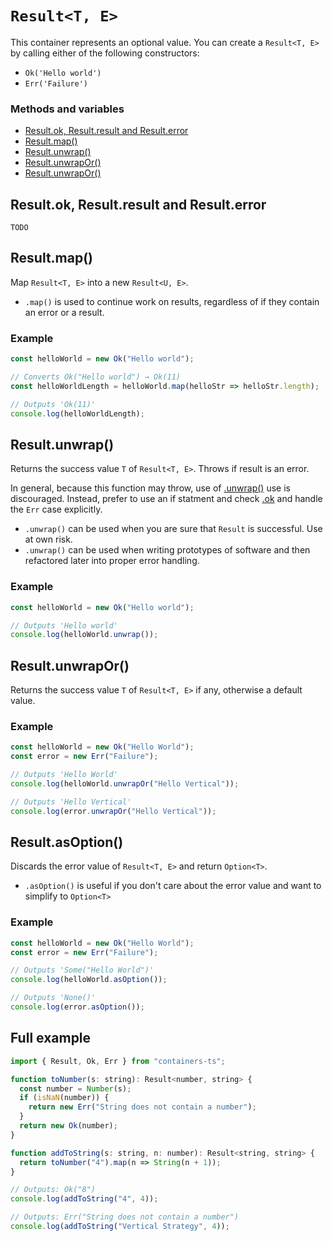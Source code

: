 # `Result<T, E>`

This container represents an optional value. You can create a `Result<T, E>` by calling either of the following constructors:

- `Ok('Hello world')`
- `Err('Failure')`

### Methods and variables

- [Result.ok, Result.result and Result.error](##resultok-resultresult-and-resulterror)
- [Result.map()](#resultmap)
- [Result.unwrap()](#resultunwrap)
- [Result.unwrapOr()](#resultunwrapor)
- [Result.unwrapOr()](#resultunwrapor)

## Result.ok, Result.result and Result.error

`TODO`

## Result.map()

Map `Result<T, E>` into a new `Result<U, E>`.

- `.map()` is used to continue work on results, regardless of if they contain an error or a result.

### Example

```typescript
const helloWorld = new Ok("Hello world");

// Converts Ok("Hello world") → Ok(11)
const helloWorldLength = helloWorld.map(helloStr => helloStr.length);

// Outputs 'Ok(11)'
console.log(helloWorldLength);
```

## Result.unwrap()

Returns the success value `T` of `Result<T, E>`. Throws if result is an error.

In general, because this function may throw, use of [.unwrap()](#resultunwrap) use is discouraged. Instead, prefer to use an if statment and check [.ok](#resultok) and handle the `Err` case explicitly.

- `.unwrap()` can be used when you are sure that `Result` is successful. Use at own risk.
- `.unwrap()` can be used when writing prototypes of software and then refactored later into proper error handling.

### Example

```typescript
const helloWorld = new Ok("Hello world");

// Outputs 'Hello world'
console.log(helloWorld.unwrap());
```

## Result.unwrapOr()

Returns the success value `T` of `Result<T, E>` if any, otherwise a default value.

### Example

```typescript
const helloWorld = new Ok("Hello World");
const error = new Err("Failure");

// Outputs 'Hello World'
console.log(helloWorld.unwrapOr("Hello Vertical"));

// Outputs 'Hello Vertical'
console.log(error.unwrapOr("Hello Vertical"));
```

## Result.asOption()

Discards the error value of `Result<T, E>` and return `Option<T>`.

- `.asOption()` is useful if you don't care about the error value and want to simplify to `Option<T>`

### Example

```typescript
const helloWorld = new Ok("Hello World");
const error = new Err("Failure");

// Outputs 'Some("Hello World")'
console.log(helloWorld.asOption());

// Outputs 'None()'
console.log(error.asOption());
```

## Full example

```javascript
import { Result, Ok, Err } from "containers-ts";

function toNumber(s: string): Result<number, string> {
  const number = Number(s);
  if (isNaN(number)) {
    return new Err("String does not contain a number");
  }
  return new Ok(number);
}

function addToString(s: string, n: number): Result<string, string> {
  return toNumber("4").map(n => String(n + 1));
}

// Outputs: Ok("8")
console.log(addToString("4", 4));

// Outputs: Err("String does not contain a number")
console.log(addToString("Vertical Strategy", 4));
```

